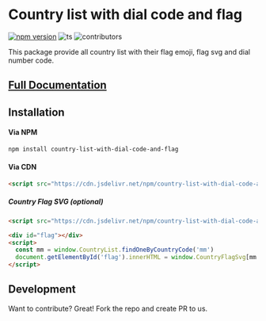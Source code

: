 # Country list with dial code and flag

[![npm version](https://badge.fury.io/js/country-list-with-dial-code-and-flag.svg)](https://badge.fury.io/js/country-list-with-dial-code-and-flag) ![ts](https://badgen.net/badge/Built%20With/TypeScript/blue) ![contributors](https://badgen.net/github/contributors/necessarylion/country-list-with-dial-code-and-flag)

This package provide all country list with their flag emoji, flag svg and dial number code.

## [Full Documentation](https://country-flag.zinkyawkyaw.dev/)

## Installation

#### Via NPM

```sh
npm install country-list-with-dial-code-and-flag
```

#### Via CDN

```html
<script src="https://cdn.jsdelivr.net/npm/country-list-with-dial-code-and-flag/dist/main.js"></script>
```

##### Country Flag SVG (optional)

```html
<script src="https://cdn.jsdelivr.net/npm/country-list-with-dial-code-and-flag/dist/country-flag-svg.js"></script>
```

```html
<div id="flag"></div>
<script>
  const mm = window.CountryList.findOneByCountryCode('mm')
  document.getElementById('flag').innerHTML = window.CountryFlagSvg[mm.code]
</script>
```

## Development

Want to contribute? Great!
Fork the repo and create PR to us.
